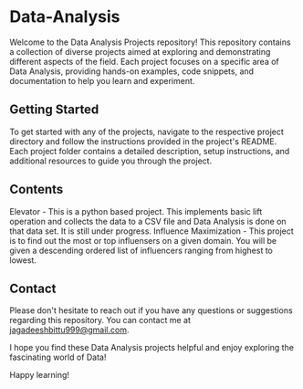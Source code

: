 # Data-Analysis

Welcome to the Data Analysis Projects repository! This repository contains a collection of diverse projects aimed at exploring and demonstrating different aspects of the field. Each project focuses on a specific area of Data Analysis, providing hands-on examples, code snippets, and documentation to help you learn and experiment.

## Getting Started
To get started with any of the projects, navigate to the respective project directory and follow the instructions provided in the project's README. Each project folder contains a detailed description, setup instructions, and additional resources to guide you through the project.

## Contents
Elevator  -  This is a python based project. This implements basic lift operation and collects the data to a CSV file and Data Analysis is done on that data set. It is still under progress. 
Influence Maximization  -  This project is to find out the most or top influensers on a given domain. You will be given a descending ordered list of influencers ranging from highest to lowest. 
## Contact
Please don't hesitate to reach out if you have any questions or suggestions regarding this repository. You can contact me at jagadeeshbittu999@gmail.com.

I hope you find these Data Analysis projects helpful and enjoy exploring the fascinating world of Data!

Happy learning!
